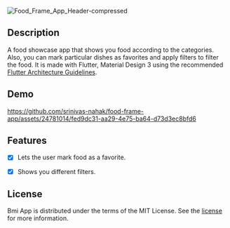 ![Food_Frame_App_Header-compressed](https://github.com/srinivas-nahak/food-frame-app/assets/24781014/0d61702f-7714-4bc2-a845-3531c132de67)



## Description
A food showcase app that shows you food according to the categories. Also, you can mark particular dishes as favorites and apply filters to filter the food. It is made with Flutter, Material Design 3 using the recommended <a href="https://docs.flutter.dev/resources/architectural-overview">Flutter Architecture Guidelines</a>.


## Demo


https://github.com/srinivas-nahak/food-frame-app/assets/24781014/fed9dc31-aa29-4e75-ba64-d73d3ec8bfd6





## Features
- [x] Lets the user mark food as a favorite.
- [x] Shows you different filters. 


## License

Bmi App is distributed under the terms of the MIT License. See the
[license](LICENSE) for more information.
